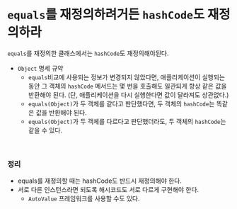 # `equals`를 재정의하려거든 `hashCode`도 재정의하라

`equals`를 재정의한 클래스에서는 `hashCode`도 재정의해야된다.
* `Object` 명세 규약
  * `equals`비교에 사용되는 정보가 변경되지 않았다면, 애플리케이션이 실행되는 동안 그 객체의 `hashCode` 메서드는 몇 번을 호출해도 일관되게 항상 같은 값을 반환해야 된다. (단, 애플리케이션을 다시 실행한다면 값이 달라져도 상관없다.)
  * `equals(Object)`가 두 객체를 같다고 판단했다면, 두 객체의 `hashCode`는 똑같은 값을 반환해야 된다.
  * `equals(Object)`가 두 객체를 다르다고 판단했더라도, 두 객체의 `hashCode`는 같을 수 있다.

<br>



### 정리

* equals를 재정의할 때는 hashCode도 반드시 재정의해야 한다.
* 서로 다른 인스턴스라면 되도록 해시코드도 서로 다르게 구현해야 한다.
  * `AutoValue` 프레임워크를 사용할 수도 있다.